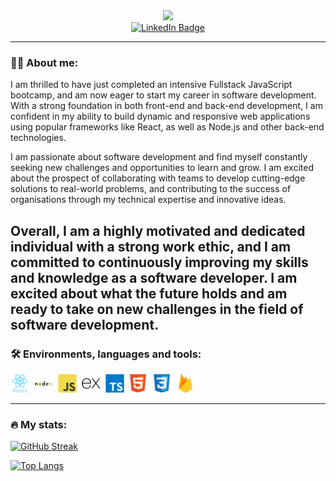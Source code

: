 
<div id="header" align="center">
  <img src="https://media.giphy.com/media/OBnIvqqpKFbZam9Wmj/giphy.gif" width="400"/>
</div>

<div id="badges" align="center">
 <a href="https://www.linkedin.com/in/thodoris-koutanis-30978560"/>
  <img src="https://img.shields.io/badge/LinkedIn-blue?logo=linkedin&logoColor=white" alt="LinkedIn Badge"/>
 </a>
</div>

---

### 👨‍💻 About me:

I am thrilled to have just completed an intensive Fullstack JavaScript bootcamp, and am now eager to start my career in software development. With a strong foundation in both front-end and back-end development, I am confident in my ability to build dynamic and responsive web applications using popular frameworks like React, as well as Node.js and other back-end technologies.

I am passionate about software development and find myself constantly seeking new challenges and opportunities to learn and grow. I am excited about the prospect of collaborating with teams to develop cutting-edge solutions to real-world problems, and contributing to the success of organisations through my technical expertise and innovative ideas.

Overall, I am a highly motivated and dedicated individual with a strong work ethic, and I am committed to continuously improving my skills and knowledge as a software developer. I am excited about what the future holds and am ready to take on new challenges in the field of software development.
---

### 🛠️ Environments, languages and tools:

<div>
  <img src="https://github.com/devicons/devicon/blob/master/icons/react/react-original-wordmark.svg" title="react" alt="react" width="30" height="30"/>&nbsp;
  <img src="https://github.com/devicons/devicon/blob/master/icons/nodejs/nodejs-original-wordmark.svg" title="Confluence" alt="Confluence" width="30" height="30"/>&nbsp;
  <img src="https://github.com/devicons/devicon/blob/master/icons/javascript/javascript-original.svg" title="Confluence" alt="Confluence" width="30" height="30"/>&nbsp;
  <img src="https://github.com/devicons/devicon/blob/master/icons/express/express-original.svg" title="Confluence" alt="Confluence" width="30" height="30"/>&nbsp;
  <img src="https://github.com/devicons/devicon/blob/master/icons/typescript/typescript-original.svg" title="Confluence" alt="Confluence" width="30" height="30"/>&nbsp;
  <img src="https://github.com/devicons/devicon/blob/master/icons/html5/html5-original.svg" title="Confluence" alt="Confluence" width="30" height="30"/>&nbsp;
  <img src="https://github.com/devicons/devicon/blob/master/icons/css3/css3-original.svg" title="Confluence" alt="Confluence" width="30" height="30"/>&nbsp;
    <img src="https://github.com/devicons/devicon/blob/master/icons/firebase/firebase-original.svg" title="Confluence" alt="Confluence" width="30" height="30"/>&nbsp;

  

</div>

---

### 🔥 My stats:

[![GitHub Streak](http://github-readme-streak-stats.herokuapp.com?user=GeorgeGoesDev&theme=graywhite&hide_border=true&date_format=M%20j%5B%2C%20Y%5D)](https://git.io/streak-stats)

[![Top Langs](https://github-readme-stats.vercel.app/api/top-langs/?username=GeorgeGoesDev)](https://github.com/anuraghazra/github-readme-stats)
